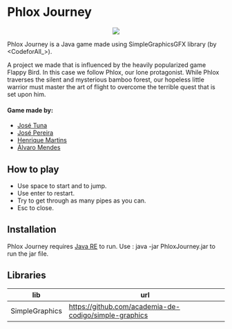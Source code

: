 # Phlox Journey

<p align="center">
  <a href="https://skillicons.dev">
    <img src="https://skillicons.dev/icons?i=java,idea" />
  </a>
</p>

Phlox Journey is a Java game made using SimpleGraphicsGFX library (by <CodeforAll_>).

A project we made that is influenced by the heavily popularized game Flappy Bird.
In this case we follow Phlox, our lone protagonist.
While Phlox traverses the silent and mysterious bamboo forest, our hopeless little warrior must master the art of flight to overcome the terrible quest that is set upon him.

#### Game made by:
- [José Tuna](https://www.linkedin.com/in/josetuna)
- [José Pereira](https://www.linkedin.com/in/sapereira97)
- [Henrique Martins](https://www.linkedin.com/in/henriquemartins97)
- [Álvaro Mendes](https://www.linkedin.com/in/alvaro-afp-mendes/)

## How to play

- Use space to start and to jump.
- Use enter to restart.
- Try to get through as many pipes as you can.
- Esc to close.




## Installation

Phlox Journey requires [Java RE](https://www.java.com/en/download/manual.jsp) to run. Use : java -jar PhloxJourney.jar to run the jar file.


## Libraries


| lib | url |
| ------ | ------ |
| SimpleGraphics | https://github.com/academia-de-codigo/simple-graphics |
